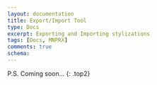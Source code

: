 ```yaml
---
layout: documentation
title: Export/Import Tool
type: Docs
excerpt: Exporting and Importing stylizations
tags: [Docs, MNPRX]
comments: true
schema:
---
```


P.S. Coming soon...
{: .top2}
